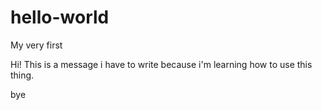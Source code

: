 # hello-world
My very first

Hi!
This is a message i have to write because i'm learning how to use this thing.

bye
